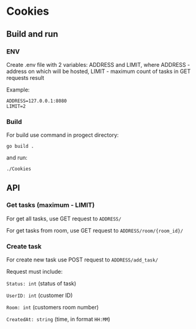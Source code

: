 # Cookies
## Build and run
### ENV
Create .env file with 2 variables: ADDRESS and LIMIT, where ADDRESS - address on which will be hosted, LIMIT - maximum count of tasks in GET requests result

Example:
```
ADDRESS=127.0.0.1:8080
LIMIT=2
``` 
### Build
For build use command in progect directory:
```
go build .
```
and run:
```
./Cookies
```
## API
### Get tasks (maximum - LIMIT)
For get all tasks, use GET request to ```ADDRESS/```

For get tasks from room, use GET request to ```ADDRESS/room/{room_id}/```
### Create task
For create new task use POST request to ```ADDRESS/add_task/```

Request must include:

```Status: int``` (status of task)


```UserID: int``` (customer ID)

```Room: int``` (customers room number)

```CreatedAt: string``` (time, in format ```HH:MM```)